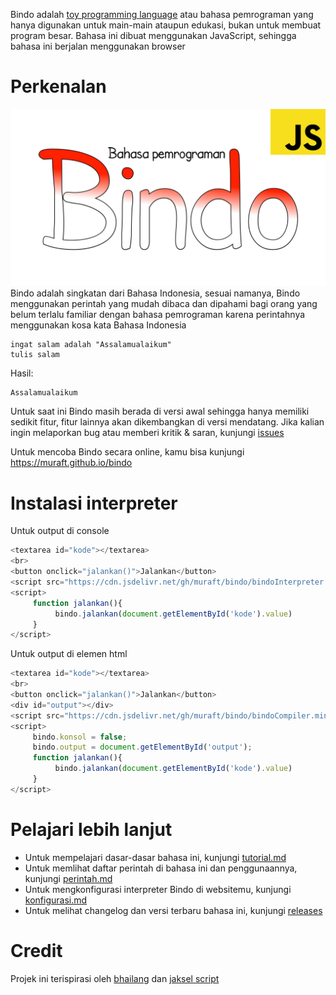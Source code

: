 Bindo adalah [toy programming language](https://www.techopedia.com/definition/22609/toy-language) atau bahasa pemrograman yang hanya digunakan untuk main-main ataupun edukasi, bukan untuk membuat program besar. Bahasa ini dibuat menggunakan JavaScript, sehingga bahasa ini berjalan menggunakan browser

# Perkenalan
![logo Bindo](logo.jpg)
Bindo adalah singkatan dari Bahasa Indonesia, sesuai namanya, Bindo menggunakan perintah yang mudah dibaca dan dipahami bagi orang yang belum terlalu familiar dengan bahasa pemrograman karena perintahnya menggunakan kosa kata Bahasa Indonesia

```
ingat salam adalah "Assalamualaikum"
tulis salam
```

Hasil:

```
Assalamualaikum
```

Untuk saat ini Bindo masih berada di versi awal sehingga hanya memiliki sedikit fitur, fitur lainnya akan dikembangkan di versi mendatang. Jika kalian ingin melaporkan bug atau memberi kritik & saran, kunjungi [issues](https://github.com/muraft/bindo/issues)

Untuk mencoba Bindo secara online, kamu bisa kunjungi https://muraft.github.io/bindo

# Instalasi interpreter
Untuk output di console
```javascript
<textarea id="kode"></textarea>
<br>
<button onclick="jalankan()">Jalankan</button>
<script src="https://cdn.jsdelivr.net/gh/muraft/bindo/bindoInterpreter.min.js"></script>
<script>
     function jalankan(){
          bindo.jalankan(document.getElementById('kode').value)
     }
</script>
```
Untuk output di elemen html
```javascript
<textarea id="kode"></textarea>
<br>
<button onclick="jalankan()">Jalankan</button>
<div id="output"></div>
<script src="https://cdn.jsdelivr.net/gh/muraft/bindo/bindoCompiler.min.js"></script>
<script>
     bindo.konsol = false;
     bindo.output = document.getElementById('output');
     function jalankan(){
          bindo.jalankan(document.getElementById('kode').value)
     }
</script>
```

# Pelajari lebih lanjut
- Untuk mempelajari dasar-dasar bahasa ini, kunjungi [tutorial.md](dokumentasi/tutorial.md)
- Untuk memlihat daftar perintah di bahasa ini dan penggunaannya, kunjungi [perintah.md](dokumentasi/perintah.md)
- Untuk mengkonfigurasi interpreter Bindo di websitemu, kunjungi [konfigurasi.md](dokumentasi/konfigurasi.md)
- Untuk melihat changelog dan versi terbaru bahasa ini, kunjungi [releases](https://github.com/coolraptor08/bindo/releases)

# Credit
Projek ini terispirasi oleh [bhailang](https://bhailang.js.org) dan [jaksel script](https://github.com/RioChndr/jaksel-language)